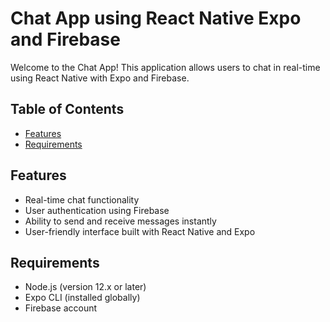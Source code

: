 # Chat App using React Native Expo and Firebase

Welcome to the Chat App! This application allows users to chat in real-time using React Native with Expo and Firebase. 

## Table of Contents

- [Features](#features)
- [Requirements](#requirements)

## Features

- Real-time chat functionality
- User authentication using Firebase
- Ability to send and receive messages instantly
- User-friendly interface built with React Native and Expo

## Requirements

- Node.js (version 12.x or later)
- Expo CLI (installed globally)
- Firebase account

